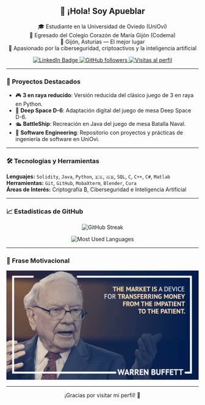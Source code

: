 <!-- Banner (comentado mientras no esté) -->
<!--
<p align="center">
  <a href="https://Apueblar.dev/">
    <img src="https://github.com/Apueblar/Apueblar/blob/main/img/banner.png" alt="Apueblar banner">
  </a>
</p>
-->

<h2 align="center">👋 ¡Hola! Soy Apueblar</h2>

<p align="center">
🎓 Estudiante en la Universidad de Oviedo (UniOvi)<br>
🏫 Egresado del Colegio Corazón de María Gijón (Codema)<br>
📍 Gijón, Asturias — El mejor lugar<br>
🔐 Apasionado por la ciberseguridad, criptoactivos y la inteligencia artificial
</p>

<p align="center">
  <a href="https://www.linkedin.com/in/alvaropuebla/">
    <img src="https://img.shields.io/badge/LinkedIn-Álvaro_Puebla%20Ruisánchez-brightgreen?style=plastic" alt="LinkedIn Badge">
  </a>
  <a href="https://github.com/Apueblar">
    <img src="https://img.shields.io/github/followers/Apueblar?label=Follow&style=plastic&color=brightgreen" alt="GitHub followers">
  </a>
  <a href="https://github.com/Apueblar">
    <img src="https://komarev.com/ghpvc/?username=Apueblar&color=brightgreen&style=plastic&abbreviated=true" alt="Visitas al perfil">
  </a>
</p>

---

### 🚀 Proyectos Destacados
- 🎮 **3 en raya reducido**: Versión reducida del clásico juego de 3 en raya en Python.  
- 🚀 **Deep Space D-6**: Adaptación digital del juego de mesa Deep Space D-6.  
- 🛳️ **BattleShip**: Recreación en Java del juego de mesa Batalla Naval.  
- 🧠 **Software Engineering**: Repositorio con proyectos y prácticas de ingeniería de software en UniOvi.

---

### 🛠️ Tecnologías y Herramientas

**Lenguajes:** `Solidity`, `Java`, `Python`, `🇪🇸`, `🇬🇧`, `SQL`, `C`, `C++`, `C#`, `Matlab`  
**Herramientas:** `Git`, `GitHub`, `MobaXterm`, `Blender`, `Cura`  
**Áreas de Interés:** Criptografía ₿, Ciberseguridad e Inteligencia Artificial

---

### 📈 Estadísticas de GitHub

<p align="center">
  <img src="https://github-readme-streak-stats-eight.vercel.app/?user=Apueblar&theme=transparent&locale=es&short_numbers=true&date_format=j%20M%5B%20Y%5D&border=03045E&dates=00B4D8&ring=0077B6&currStreakLabel=023E8A&sideLabels=023E8A&stroke=03045E&fire=FB8500&sideNums=FFB703&currStreakNum=FFB703" alt="GitHub Streak">
</p>

<p align="center">
  <img src="https://github-readme-stats.vercel.app/api/top-langs/?username=Apueblar&layout=compact" alt="Most Used Languages">
</p>

---

### 💪 Frase Motivacional

<p align="center">
  <img src="Images/Warren_Buffett_quote.png" alt="Warren Buffett Quote">
</p>

---

<p align="center">¡Gracias por visitar mi perfil! 🚀</p>

